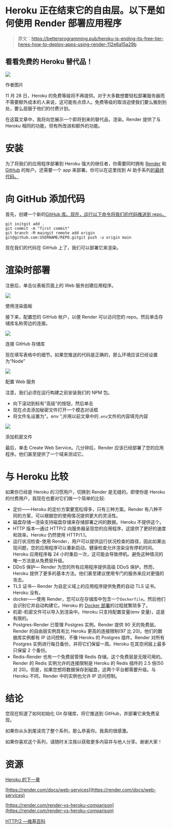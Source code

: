 # Heroku 正在结束它的自由层。以下是如何使用 Render 部署应用程序

> 原文：<https://betterprogramming.pub/heroku-is-ending-its-free-tier-heres-how-to-deploy-apps-using-render-112e6a15a29b>

## 看看免费的 Heroku 替代品！

![](img/05c73c38ca5ea4c370187e1015f3602e.png)

作者图片

11 月 28 日，Heroku 的免费等级将不再提供。对于大多数想要轻松部署服务器而不需要额外成本的人来说，这可能有点烦人。免费等级的取消迫使我们要么搬到别处，要么屈服于他们的付费计划。

在这篇文章中，我将向您展示一个即将到来的替代品，渲染。Render 提供了与 Heroku 相同的功能，但有所改进和额外的功能。

# 安装

为了将我们的应用程序部署到 Heroku 强大的继任者，你需要同时拥有 [Render](https://render.com/) 和 [GitHub](https://github.com/) 的账户。还需要一个 app 来部署。你可以在这里找到 AI 助手系列[的最终代码。](https://github.com/WoolDoughnut310/houndify-voice-assistant)

# 向 GitHub 添加代码

首先，创建一个新的[GitHub 库。现在，运行以下命令将我们的代码推送到 repo。](https://github.com/new)

```
git initgit add .
git commit -m "first commit"
git branch -M maingit remote add origin git@github.com:USERNAME/REPO.gitgit push -u origin main
```

现在我们的代码在 GitHub 上了，我们可以部署它来渲染。

# 渲染时部署

注册后，单击仪表板页面上的 Web 服务创建应用程序。

![](img/267b3af6bc25c810cba1823ad0920739.png)

使用渲染面板

接下来，配置您的 GitHub 帐户，以便 Render 可以访问您的 repo。然后单击存储库名称旁边的连接。

![](img/0f22f59c229a5803b5d0c9da226a16eb.png)

连接 GitHub 存储库

现在填写表格中的细节。如果您推送的代码是正确的，那么环境应该已经设置为“Node”

![](img/af21123b2a4105dd28c31950e7303da1.png)

配置 Web 服务

注意，我们必须在运行构建之前安装我们的 NPM 包。

*   向下滚动到标有“高级”的按钮，然后单击
*   现在点击添加秘密文件打开一个模态对话框
*   将文件名设置为"。env ”,并用以前文章中的`.env`文件的内容填充内容

![](img/feaca22f4b6feb6e16b879ae3737f4ed.png)

添加机密文件

最后，单击 Create Web Service。几分钟后，Render 应该已经部署了您的应用程序。他们甚至提供了一个域来测试它。

# 与 Heroku 比较

如果你已经是 Heroku 的习惯用户，切换到 Render 是无缝的。即使你是 Heroku 的付费用户，我现在也要对它们做一个简单的比较:

*   定价——Heroku 的定价方案要宽松得多，只有三种方案。Render 有八种不同的方案，可以根据您的使用情况提供更大的灵活性。
*   磁盘存储—渲染支持磁盘存储来存储部署之间的数据。Heroku 不提供这个。
*   HTTP 版本—通过 HTTP/2 向服务器呈现您的应用程序，这提供了更好的速度和效率。Heroku 仍然使用 HTTP/1.1。
*   运行状况检查-使用 Render，用户可以提供运行状况检查的路径，因此如果出现问题，您的应用程序可以重新启动。健康检查允许渲染没有停机时间。Heroku 应用程序每 24 小时重启一次，这可能会导致停机。避免这种情况的唯一方法是从免费层升级。
*   DDoS 保护— Render 为您的所有应用程序提供高级 DDoS 保护。然而，Heroku 提供了更多的基本方法。他们甚至建议使用专门的服务来应对更强的攻击。
*   TLS 证书— Render 为自定义域上的应用程序提供免费的自动 TLS 证书。Heroku 没有。
*   docker——使用 Render，您可以在存储库中包含一个`Dockerfile`。然后他们会识别它并自动构建它。Heroku 的 [Docker 部署](https://devcenter.heroku.com/articles/container-registry-and-runtime)的过程就繁琐多了。
*   机密-机密文件可以导入到渲染中。Heroku 只支持配置变量(env 变量)，这是有限的。
*   Postgres-Render 已管理 Postgres 实例。Render 提供 90 天的免费层。Render 的自由层实例具有比 Heroku 更高的连接限制(97 比 20)。他们的数据库实例都有 IP 访问控制，不像 Heroku 的 Postgres 插件。Render 对所有 Postgres 实例进行每日备份，并将它们保留一周。Heroku 在其空闲层上最多只保留 2 个备份。
*   Redis-Render 也有一个免费层管理 Redis 存储。这个免费层是无限可用的。Render 的 Redis 实例允许的连接限制是 Heroku 的 Redis 插件的 2.5 倍(50 对 20)。但是，如果您想将数据保存到磁盘，这两个平台都需要升级。与 Heroku 不同，Render 中的实例也允许 IP 访问控制。

# 结论

您现在知道了如何初始化 Git 存储库，将它推送到 GitHub，并部署它来免费呈现。

如果你从头到尾读完了整个系列，那么恭喜你。我真的很感激。

如果你喜欢这个系列，请随时关注我以获取更多内容并与他人分享。谢谢大家！

# 资源

[Heroku 的下一章](https://blog.heroku.com/next-chapter)

[https://render.com/docs/web-services](https://render.com/docs/web-services)

[https://render.com/render-vs-heroku-comparison](https://render.com/render-vs-heroku-comparison)

[HTTP/2 —维基百科](https://en.wikipedia.org/wiki/HTTP/2)